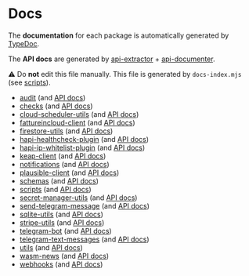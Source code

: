 
# Docs

The **documentation** for each package is automatically generated by [TypeDoc](https://typedoc.org/).

The **API docs** are generated by [api-extractor](https://api-extractor.com/) + [api-documenter](https://api-extractor.com/pages/setup/generating_docs/).

:warning: Do **not** edit this file manually. This file is generated by `docs-index.mjs` (see [scripts](https://github.com/jackdbd/calderone/tree/main/scripts/README.md)).

- [audit](./audit/index.html) (and [API docs](https://github.com/jackdbd/calderone/tree/main/packages/audit/api-docs/index.md))
- [checks](./checks/index.html) (and [API docs](https://github.com/jackdbd/calderone/tree/main/packages/checks/api-docs/index.md))
- [cloud-scheduler-utils](./cloud-scheduler-utils/index.html) (and [API docs](https://github.com/jackdbd/calderone/tree/main/packages/cloud-scheduler-utils/api-docs/index.md))
- [fattureincloud-client](./fattureincloud-client/index.html) (and [API docs](https://github.com/jackdbd/calderone/tree/main/packages/fattureincloud-client/api-docs/index.md))
- [firestore-utils](./firestore-utils/index.html) (and [API docs](https://github.com/jackdbd/calderone/tree/main/packages/firestore-utils/api-docs/index.md))
- [hapi-healthcheck-plugin](./hapi-healthcheck-plugin/index.html) (and [API docs](https://github.com/jackdbd/calderone/tree/main/packages/hapi-healthcheck-plugin/api-docs/index.md))
- [hapi-ip-whitelist-plugin](./hapi-ip-whitelist-plugin/index.html) (and [API docs](https://github.com/jackdbd/calderone/tree/main/packages/hapi-ip-whitelist-plugin/api-docs/index.md))
- [keap-client](./keap-client/index.html) (and [API docs](https://github.com/jackdbd/calderone/tree/main/packages/keap-client/api-docs/index.md))
- [notifications](./notifications/index.html) (and [API docs](https://github.com/jackdbd/calderone/tree/main/packages/notifications/api-docs/index.md))
- [plausible-client](./plausible-client/index.html) (and [API docs](https://github.com/jackdbd/calderone/tree/main/packages/plausible-client/api-docs/index.md))
- [schemas](./schemas/index.html) (and [API docs](https://github.com/jackdbd/calderone/tree/main/packages/schemas/api-docs/index.md))
- [scripts](./scripts/index.html) (and [API docs](https://github.com/jackdbd/calderone/tree/main/packages/scripts/api-docs/index.md))
- [secret-manager-utils](./secret-manager-utils/index.html) (and [API docs](https://github.com/jackdbd/calderone/tree/main/packages/secret-manager-utils/api-docs/index.md))
- [send-telegram-message](./send-telegram-message/index.html) (and [API docs](https://github.com/jackdbd/calderone/tree/main/packages/send-telegram-message/api-docs/index.md))
- [sqlite-utils](./sqlite-utils/index.html) (and [API docs](https://github.com/jackdbd/calderone/tree/main/packages/sqlite-utils/api-docs/index.md))
- [stripe-utils](./stripe-utils/index.html) (and [API docs](https://github.com/jackdbd/calderone/tree/main/packages/stripe-utils/api-docs/index.md))
- [telegram-bot](./telegram-bot/index.html) (and [API docs](https://github.com/jackdbd/calderone/tree/main/packages/telegram-bot/api-docs/index.md))
- [telegram-text-messages](./telegram-text-messages/index.html) (and [API docs](https://github.com/jackdbd/calderone/tree/main/packages/telegram-text-messages/api-docs/index.md))
- [utils](./utils/index.html) (and [API docs](https://github.com/jackdbd/calderone/tree/main/packages/utils/api-docs/index.md))
- [wasm-news](./wasm-news/index.html) (and [API docs](https://github.com/jackdbd/calderone/tree/main/packages/wasm-news/api-docs/index.md))
- [webhooks](./webhooks/index.html) (and [API docs](https://github.com/jackdbd/calderone/tree/main/packages/webhooks/api-docs/index.md))